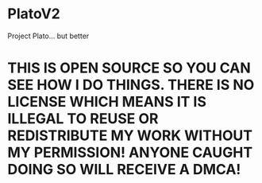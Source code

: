 # PlatoV2
Project Plato... but better

# THIS IS OPEN SOURCE SO YOU CAN SEE HOW I DO THINGS. THERE IS NO LICENSE WHICH MEANS IT IS ILLEGAL TO REUSE OR REDISTRIBUTE MY WORK WITHOUT MY PERMISSION! ANYONE CAUGHT DOING SO WILL RECEIVE A DMCA! 
